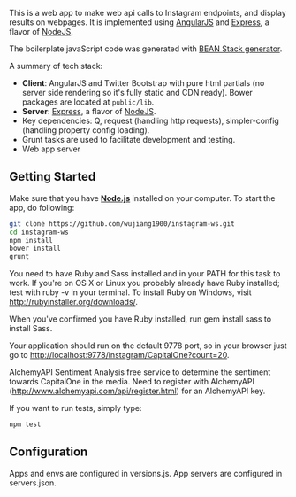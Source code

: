 This is a web app to make web api calls to Instagram endpoints, and display results on webpages. It is implemented using [AngularJS](http://angularjs.org/) and [Express](http://expressjs.com/), a flavor of [NodeJS](http://www.nodejs.org/).

The boilerplate javaScript code was generated with [BEAN Stack generator](https://www.npmjs.com/package/generator-bean-stack).

A summary of tech stack:
* **Client**: AngularJS and Twitter Bootstrap with pure html partials (no server side rendering so it's fully static and CDN ready). Bower packages are located at `public/lib`.
* **Server**: [Express](http://expressjs.com/), a flavor of [NodeJS](http://www.nodejs.org/).
* Key dependencies: Q, request (handling http requests), simpler-config (handling property config loading).
* Grunt tasks are used to facilitate development and testing.
* Web app server
## Getting Started
Make sure that you have [**Node.js**](http://expressjs.com/) installed on your computer. To start the app, do following:

```bash
git clone https://github.com/wujiang1900/instagram-ws.git
cd instagram-ws
npm install
bower install
grunt
```

You need to have Ruby and Sass installed and in your PATH for this task to work.  If you're on OS X or Linux you probably already have Ruby installed; test with ruby -v in your terminal. To install Ruby on Windows, visit http://rubyinstaller.org/downloads/. 


When you've confirmed you have Ruby installed, run gem install sass to install Sass. 

Your application should run on the default 9778 port, so in your browser just go to [http://localhost:9778/instagram/CapitalOne?count=20](http://localhost:9778/instagram/CapitalOne?count=20). 

AlchemyAPI Sentiment Analysis free service to determine the sentiment towards CapitalOne in the media. Need to register with AlchemyAPI (http://www.alchemyapi.com/api/register.html) for an AlchemyAPI key.

If you want to run tests, simply type:

```bash
npm test
```

## Configuration
Apps and envs are configured in versions.js. App servers are configured in servers.json.
